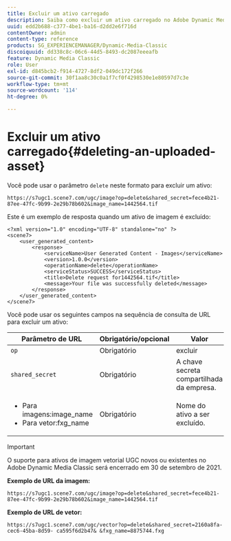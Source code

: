 ```yaml
---
title: Excluir um ativo carregado
description: Saiba como excluir um ativo carregado no Adobe Dynamic Media Classic.
uuid: edd2b688-c377-4be1-ba16-d2dd2e6f716d
contentOwner: admin
content-type: reference
products: SG_EXPERIENCEMANAGER/Dynamic-Media-Classic
discoiquuid: dd338c8c-06c6-44d5-8493-dc2087eeeafb
feature: Dynamic Media Classic
role: User
exl-id: d845bcb2-f914-4727-8df2-049dc172f266
source-git-commit: 30f1aa8c30c0a1f7cf0f4298530e1e80597d7c3e
workflow-type: tm+mt
source-wordcount: '114'
ht-degree: 0%

---
```


# Excluir um ativo carregado{#deleting-an-uploaded-asset}

Você pode usar o parâmetro `delete` neste formato para excluir um ativo:

```as3
https://s7ugc1.scene7.com/ugc/image?op=delete&shared_secret=fece4b21-87ee-47fc-9b99-2e29b78b602&image_name=1442564.tif
```

Este é um exemplo de resposta quando um ativo de imagem é excluído:

```as3
<?xml version="1.0" encoding="UTF-8" standalone="no" ?> 
<scene7> 
    <user_generated_content> 
        <response> 
            <serviceName>User Generated Content - Images</serviceName> 
            <version>1.0.0</version> 
            <operationName>delete</operationName> 
            <serviceStatus>SUCCESS</serviceStatus> 
            <title>Delete request for1442564.tif</title> 
            <message>Your file was successfully deleted</message> 
        </response> 
    </user_generated_content> 
</scene7>
```

Você pode usar os seguintes campos na sequência de consulta de URL para excluir um ativo:

| Parâmetro de URL | Obrigatório/opcional | Valor |
| --- | --- | --- |
| `op` | Obrigatório | excluir |
| `shared_secret` | Obrigatório | A chave secreta compartilhada da empresa. |
| <ul><li>Para imagens:image_name</li><li>Para vetor:fxg_name</li></ul> | Obrigatório | Nome do ativo a ser excluído. |

>[!IMPORTANT]
>
>O suporte para ativos de imagem vetorial UGC novos ou existentes no Adobe Dynamic Media Classic será encerrado em 30 de setembro de 2021.

**Exemplo de URL da imagem:**

`https://s7ugc1.scene7.com/ugc/image?op=delete&shared_secret=fece4b21-87ee-47fc-9b99-2e29b78b602&image_name=1442564.tif`

**Exemplo de URL de vetor:**

`https://s7ugc1.scene7.com/ugc/vector?op=delete&shared_secret=2160a8fa-cec6-45ba-8d59- ca595f6d2b47& &fxg_name=8875744.fxg`
